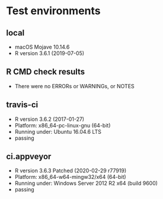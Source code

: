 # Test environments
## local 
* macOS Mojave 10.14.6
* R version 3.6.1 (2019-07-05)

## R CMD check results
* There were no ERRORs or WARNINGs, or NOTES 

## travis-ci
* R version 3.6.2 (2017-01-27)
* Platform: x86_64-pc-linux-gnu (64-bit)
* Running under: Ubuntu 16.04.6 LTS
* passing

## ci.appveyor
* R version 3.6.3 Patched (2020-02-29 r77919)
* Platform: x86_64-w64-mingw32/x64 (64-bit)
* Running under: Windows Server 2012 R2 x64 (build 9600)
* passing
